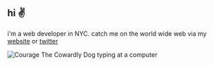## hi ✌️ 
i'm a web developer in NYC. catch me on the world wide web via my [website](https://kristencabrera.com/) or [twitter](https://twitter.com/kris10cabrera)

![Courage The Cowardly Dog typing at a computer](https://kristencabrera.com/images/courage.gif)
